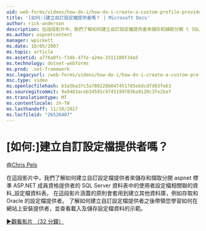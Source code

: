 ```yaml
---
uid: web-forms/videos/how-do-i/how-do-i-create-a-custom-profile-provider
title: '[如何:]建立自訂設定檔提供者嗎？ | Microsoft Docs'
author: rick-anderson
description: 在這段影片中，我們了解如何建立自訂設定檔提供者來儲存和擷取分開 t SQL Server 資料表中的使用者設定檔相關聯的資料...
ms.author: aspnetcontent
manager: wpickett
ms.date: 10/05/2007
ms.topic: article
ms.assetid: a776a0fc-f34b-47fe-a24a-3311100f34a5
ms.technology: dotnet-webforms
ms.prod: .net-framework
msc.legacyurl: /web-forms/videos/how-do-i/how-do-i-create-a-custom-profile-provider
msc.type: video
ms.openlocfilehash: b3a5ba37c3a780220b047451785e6dcdfd03fe63
ms.sourcegitcommit: 9a9483aceb34591c97451997036a9120c3fe2baf
ms.translationtype: MT
ms.contentlocale: zh-TW
ms.lasthandoff: 11/10/2017
ms.locfileid: "26526407"
---
```

<a name="how-do-i-create-a-custom-profile-provider"></a>[如何:]建立自訂設定檔提供者嗎？
====================
由[Chris Pels](https://twitter.com/chrispels)

在這段影片中，我們了解如何建立自訂設定檔提供者來儲存和擷取分開 aspnet 標準 ASP.NET 成員資格提供者的 SQL Server 資料表中的使用者設定檔相關聯的資料\_設定檔資料表。 在這段影片涵蓋的原則會套用到建立其他資料庫，例如存取和 Oracle 的設定檔提供者。 了解如何建立自訂設定檔提供者之後帶領您學習如何在網站上安裝提供者，並查看載入及儲存設定檔資料的示範。

[&#9654;觀看影片 （32 分鐘）](https://channel9.msdn.com/Blogs/ASP-NET-Site-Videos/how-do-i-create-a-custom-profile-provider)
